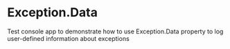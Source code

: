 # Exception.Data
Test console app to demonstrate how to use Exception.Data property to log user-defined information about exceptions
